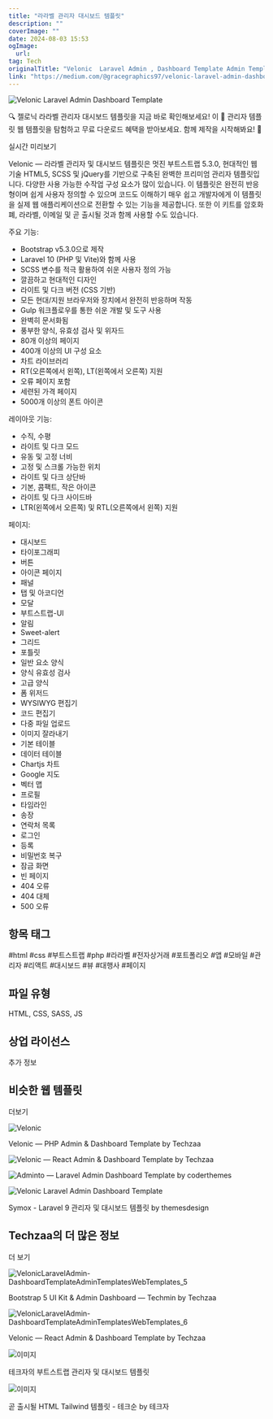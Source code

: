 ```yaml
---
title: "라라벨 관리자 대시보드 템플릿"
description: ""
coverImage: ""
date: 2024-08-03 15:53
ogImage: 
  url: 
tag: Tech
originalTitle: "Velonic  Laravel Admin , Dashboard Template Admin Templates Web Templates"
link: "https://medium.com/@gracegraphics97/velonic-laravel-admin-dashboard-template-admin-templates-web-templates-92511d5dd14e"
---
```




![Velonic Laravel Admin Dashboard Template](/assets/img/VelonicLaravelAdmin-DashboardTemplateAdminTemplatesWebTemplates_0.png)

🔍 젤로닉 라라벨 관리자 대시보드 템플릿을 지금 바로 확인해보세요! 이 📁 관리자 템플릿 웹 템플릿을 탐험하고 무료 다운로드 혜택을 받아보세요. 함께 제작을 시작해봐요! 🚀

실시간 미리보기

Velonic — 라라벨 관리자 및 대시보드 템플릿은 멋진 부트스트랩 5.3.0, 현대적인 웹 기술 HTML5, SCSS 및 jQuery를 기반으로 구축된 완벽한 프리미엄 관리자 템플릿입니다. 다양한 사용 가능한 수작업 구성 요소가 많이 있습니다. 이 템플릿은 완전히 반응형이며 쉽게 사용자 정의할 수 있으며 코드도 이해하기 매우 쉽고 개발자에게 이 템플릿을 실제 웹 애플리케이션으로 전환할 수 있는 기능을 제공합니다. 또한 이 키트를 암호화폐, 라라벨, 이메일 및 곧 출시될 것과 함께 사용할 수도 있습니다.

<div class="content-ad"></div>

주요 기능:

- Bootstrap v5.3.0으로 제작
- Laravel 10 (PHP 및 Vite)와 함께 사용
- SCSS 변수를 적극 활용하여 쉬운 사용자 정의 가능
- 깔끔하고 현대적인 디자인
- 라이트 및 다크 버전 (CSS 기반)
- 모든 현대/지원 브라우저와 장치에서 완전히 반응하며 작동
- Gulp 워크플로우를 통한 쉬운 개발 및 도구 사용
- 완벽히 문서화됨
- 풍부한 양식, 유효성 검사 및 위자드
- 80개 이상의 페이지
- 400개 이상의 UI 구성 요소
- 차트 라이브러리
- RT(오른쪽에서 왼쪽), LT(왼쪽에서 오른쪽) 지원
- 오류 페이지 포함
- 세련된 가격 페이지
- 5000개 이상의 폰트 아이콘

레이아웃 기능:

- 수직, 수평
- 라이트 및 다크 모드
- 유동 및 고정 너비
- 고정 및 스크롤 가능한 위치
- 라이트 및 다크 상단바
- 기본, 콤팩트, 작은 아이콘
- 라이트 및 다크 사이드바
- LTR(왼쪽에서 오른쪽) 및 RTL(오른쪽에서 왼쪽) 지원

<div class="content-ad"></div>

페이지:

- 대시보드
- 타이포그래피
- 버튼
- 아이콘 페이지
- 패널
- 탭 및 아코디언
- 모달
- 부트스트랩-UI
- 알림
- Sweet-alert
- 그리드
- 포틀릿
- 일반 요소 양식
- 양식 유효성 검사
- 고급 양식
- 폼 위저드
- WYSIWYG 편집기
- 코드 편집기
- 다중 파일 업로드
- 이미지 잘라내기
- 기본 테이블
- 데이터 테이블
- Chartjs 차트
- Google 지도
- 벡터 맵
- 프로필
- 타임라인
- 송장
- 연락처 목록
- 로그인
- 등록
- 비밀번호 복구
- 잠금 화면
- 빈 페이지
- 404 오류
- 404 대체
- 500 오류

## 항목 태그

#html #css #부트스트랩 #php #라라벨 #전자상거래 #포트폴리오 #앱 #모바일 #관리자 #리액트 #대시보드 #뷰 #대행사 #페이지

<div class="content-ad"></div>

## 파일 유형

HTML, CSS, SASS, JS

## 상업 라이선스

추가 정보

<div class="content-ad"></div>

## 비슷한 웹 템플릿

더보기

![Velonic](/assets/img/VelonicLaravelAdmin-DashboardTemplateAdminTemplatesWebTemplates_1.png)

Velonic — PHP Admin & Dashboard Template by Techzaa

<div class="content-ad"></div>

![Velonic — React Admin & Dashboard Template by Techzaa](/assets/img/VelonicLaravelAdmin-DashboardTemplateAdminTemplatesWebTemplates_2.png)

![Adminto — Laravel Admin Dashboard Template by coderthemes](/assets/img/VelonicLaravelAdmin-DashboardTemplateAdminTemplatesWebTemplates_3.png)

<div class="content-ad"></div>


![Velonic Laravel Admin Dashboard Template](/assets/img/VelonicLaravelAdmin-DashboardTemplateAdminTemplatesWebTemplates_4.png)

Symox - Laravel 9 관리자 및 대시보드 템플릿 by themesdesign

## Techzaa의 더 많은 정보

더 보기


<div class="content-ad"></div>

![VelonicLaravelAdmin-DashboardTemplateAdminTemplatesWebTemplates_5](/assets/img/VelonicLaravelAdmin-DashboardTemplateAdminTemplatesWebTemplates_5.png)

Bootstrap 5 UI Kit & Admin Dashboard — Techmin by Techzaa

![VelonicLaravelAdmin-DashboardTemplateAdminTemplatesWebTemplates_6](/assets/img/VelonicLaravelAdmin-DashboardTemplateAdminTemplatesWebTemplates_6.png)

Velonic — React Admin & Dashboard Template by Techzaa

<div class="content-ad"></div>

![이미지](/assets/img/VelonicLaravelAdmin-DashboardTemplateAdminTemplatesWebTemplates_7.png)

테크자의 부트스트랩 관리자 및 대시보드 템플릿

![이미지](/assets/img/VelonicLaravelAdmin-DashboardTemplateAdminTemplatesWebTemplates_8.png)

곧 출시될 HTML Tailwind 템플릿 - 테크순 by 테크자

